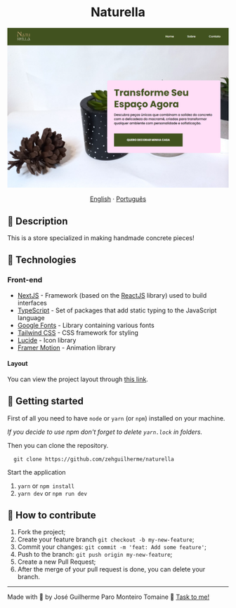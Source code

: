 <h1 align="center">
  Naturella
</h1>

![Home Page Screenshot](./.github/img/home.png)

<div align="center">
  <a href="README-en.md">English</a>
  ·
  <a href="README.md">Português</a>
</div>

## 💬 Description

This is a store specialized in making handmade concrete pieces!

## 🚀 Technologies

### Front-end

- [NextJS](https://nextjs.org/) - Framework (based on the [ReactJS](https://react.dev/) library) used to build interfaces
- [TypeScript](https://www.typescriptlang.org/) - Set of packages that add static typing to the JavaScript language
- [Google Fonts](https://fonts.google.com/) - Library containing various fonts
- [Tailwind CSS](https://tailwindcss.com/) - CSS framework for styling
- [Lucide](https://lucide.dev/) - Icon library
- [Framer Motion](https://www.framer.com/motion/) - Animation library

#### Layout

You can view the project layout through [this link](https://www.figma.com/design/1YqDYZNa15z2YPHJxY6s6T/Naturella?node-id=201-2&t=HC0upy9HMpmHU7Wa-1).

## 🚀 Getting started

First of all you need to have `node` or `yarn` (or `npm`) installed on your machine.

*If you decide to use npm don't forget to delete `yarn.lock` in folders.*

Then you can clone the repository.

```code
  git clone https://github.com/zehguilherme/naturella
```

Start the application

1. `yarn` or `npm install`
2. `yarn dev` or `npm run dev`

## 🤔 How to contribute

1. Fork the project;
2. Create your feature branch `git checkout -b my-new-feature`;
3. Commit your changes: `git commit -m 'feat: Add some feature'`;
4. Push to the branch: `git push origin my-new-feature`;
5. Create a new Pull Request;
6. After the merge of your pull request is done, you can delete your branch.

---

Made with 💟 by José Guilherme Paro Monteiro Tomaine 👋 [Task to me!](https://www.linkedin.com/in/josé-guilherme-paro-monteiro-tomaine/)
